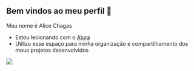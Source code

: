 ## Bem vindos ao meu perfil 💙 

Meu nome é Alice Chagas

- Estou lecionando com o [Alura](https://www.alura.com.br) 
- Utilizo esse espaço para minha organização e compartilhamento dos meus projetos desenvolvidos
  
![](https://media1.tenor.com/m/Bn4jqBtt_hgAAAAC/smh-kermit.gif) 
